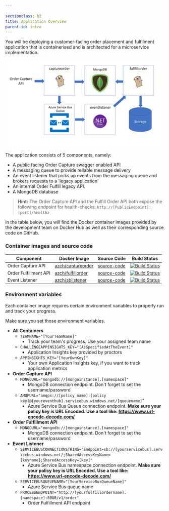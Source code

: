 ```yaml
---

sectionclass: h2
title: Application Overview
parent-id: intro
---
```


You will be deploying a customer-facing order placement and fulfilment application that is containerised and is architected for a microservice implementation.

![Application diagram](media/overview.png)

The application consists of 5 components, namely:

* A public facing Order Capture swagger enabled API
* A messaging queue to provide reliable message delivery
* An event listener that picks up events from the messaging queue and brokers requests to a 'legacy application'
* An internal Order Fulfill legacy API.
* A MongoDB database

> **Hint:** The Order Capture API and the Fulfill Order API both expose the following endpoint for health-checks: `http://[PublicEndpoint]:[port]/healthz`

In the table below, you will find the Docker container images provided by the development team on Docker Hub as well as their corresponding source code on GitHub.

### Container images and source code

| Component                    | Docker Image                                                     | Source Code                                                       | Build Status |
|------------------------------|------------------------------------------------------------------|-------------------------------------------------------------------|--------------|
| Order Capture API            | [azch/captureorder](https://hub.docker.com/r/azch/captureorder/) | [source-code](https://github.com/Azure/azch-captureorder)         | [![Build Status](https://dev.azure.com/theazurechallenge/Kubernetes/_apis/build/status/Code/Azure.azch-captureorder)](https://dev.azure.com/theazurechallenge/Kubernetes/_build/latest?definitionId=10) |
| Order Fulfillment API        | [azch/fulfillorder](https://hub.docker.com/r/azch/fulfillorder/) | [source-code](https://github.com/Azure/azch-fulfillorder)         | [![Build Status](https://dev.azure.com/theazurechallenge/Kubernetes/_apis/build/status/Code/Azure.azch-fulfillorder)](https://dev.azure.com/theazurechallenge/Kubernetes/_build/latest?definitionId=11) |
| Event Listener  | [azch/sblistener](https://hub.docker.com/r/azch/sblistener/) | [source-code](https://github.com/Azure/azch-sblistener)         | [![Build Status](https://dev.azure.com/theazurechallenge/Kubernetes/_apis/build/status/Code/Azure.azch-sblistener)](https://dev.azure.com/theazurechallenge/Kubernetes/_build/latest?definitionId=12) |

### Environment variables

Each container image requires certain environment variables to properly run and track your progress.

Make sure you set those environment variables.

* **All Containers**
  * `TEAMNAME="[YourTeamName]"`
    * Track your team's progress. Use your assigned team name
  * `CHALLENGEAPPINSIGHTS_KEY="[AsSpecifiedAtTheEvent]"`
    * Application Insights key provided by proctors
  * `APPINSIGHTS_KEY="[YourOwnKey]"`
    * Your own Application Insights key, if you want to track application metrics
* **Order Capture API**
  * `MONGOURL="mongodb://[mongoinstance].[namespace]"`
    * MongoDB connection endpoint. Don't forget to set the username/password
  * `AMQPURL="amqps://[policy name]:[policy key]@[youreventhub].servicebus.windows.net/[queuename]`"
    * Azure Service Bus Queue connection endpoint. **Make sure your policy key is URL Encoded. Use a tool like: <https://www.url-encode-decode.com/>**
* **Order Fulfillment API**
  * `MONGOURL="mongodb://[mongoinstance].[namespace]"`
    * MongoDB connection endpoint. Don't forget to set the username/password
* **Event Listener**
  * `SERVICEBUSCONNECTIONSTRING="Endpoint=sb://[yourservicebus].servicebus.windows.net/;SharedAccessKeyName=[keyname];SharedAccessKey=[key]"`
    * Azure Service Bus namespace connection endpoint. **Make sure your policy key is URL Encoded. Use a tool like: <https://www.url-encode-decode.com/>**
  * `SERVICEBUSQUEUENAME="[YourServiceBusQueueName]"`
    * Azure Service Bus queue name
  * `PROCESSENDPOINT="http://[yourfulfillordername].[namespace]:8080/v1/order"`
    * Order Fulfillment API endpoint